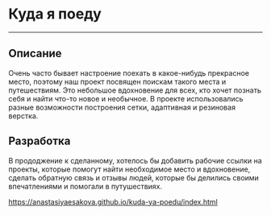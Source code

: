 # Куда я поеду
------
## Описание
Очень часто бывает настроение поехать в какое-нибудь прекрасное место, поэтому наш проект посвящен поискам такого места и путешествиям. Это небольшое вдохновение для всех, кто хочет познать себя и найти что-то новое и необычное.
В проекте использовались разные возможности построения сетки, адаптивная и резиновая верстка.
## Разработка
В прододжение к сделанному, хотелось бы добавить рабочие ссылки на проекты, которые помогут найти необходимое место и вдохновение, сделать обратную связь и отзывы людей, которые бы делились своими впечатлениями и помогали в путушествиях.

 https://anastasiyaesakova.github.io/kuda-ya-poedu/index.html
